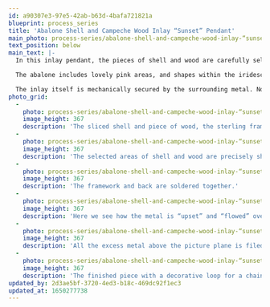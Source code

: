 ```yaml
---
id: a90307e3-97e5-42ab-b63d-4bafa721821a
blueprint: process_series
title: 'Abalone Shell and Campeche Wood Inlay “Sunset” Pendant'
main_photo: process-series/abalone-shell-and-campeche-wood-inlay-“sunset”-pendant/abalone-shell-and-campeche-wood-inlay-“sunset”-pendant-main-image.jpg
text_position: below
main_text: |-
  In this inlay pendant, the pieces of shell and wood are carefully selected and shaped so as to imply a sunset.

  The abalone includes lovely pink areas, and shapes within the iridescence look like the sun and its reflection. The wood is cut to look like silhouetted hills and, together with the shell, become something more than the sum of the parts.

  The inlay itself is mechanically secured by the surrounding metal. No glue is used.
photo_grid:
  -
    photo: process-series/abalone-shell-and-campeche-wood-inlay-“sunset”-pendant/abalone-shell-and-campeche-wood-inlay-“sunset”-pendant-1.jpg
    image_height: 367
    description: 'The sliced shell and piece of wood, the sterling framework for the inlay, and the sterling back.'
  -
    photo: process-series/abalone-shell-and-campeche-wood-inlay-“sunset”-pendant/abalone-shell-and-campeche-wood-inlay-“sunset”-pendant-2.jpg
    image_height: 367
    description: 'The selected areas of shell and wood are precisely shaped to fit the framework. All edges of the inlay pieces are very slightly beveled (tapered in a bit toward the visible surface).'
  -
    photo: process-series/abalone-shell-and-campeche-wood-inlay-“sunset”-pendant/abalone-shell-and-campeche-wood-inlay-“sunset”-pendant-3.jpg
    image_height: 367
    description: 'The framework and back are soldered together.'
  -
    photo: process-series/abalone-shell-and-campeche-wood-inlay-“sunset”-pendant/abalone-shell-and-campeche-wood-inlay-“sunset”-pendant-4.jpg
    image_height: 367
    description: 'Here we see how the metal is “upset” and “flowed” over the beveled edges. The metal mechanically secures the shell and wood next to their visible surfaces.'
  -
    photo: process-series/abalone-shell-and-campeche-wood-inlay-“sunset”-pendant/abalone-shell-and-campeche-wood-inlay-“sunset”-pendant-5.jpg
    image_height: 367
    description: 'All the excess metal above the picture plane is filed off flush to the inlay. Great care is taken to avoid forcing burred edges of metal down into the inlay. Any burring that does threaten to press into the inlay is carefully removed with engraving tools.'
  -
    photo: process-series/abalone-shell-and-campeche-wood-inlay-“sunset”-pendant/abalone-shell-and-campeche-wood-inlay-“sunset”-pendant-6.jpg
    image_height: 367
    description: 'The finished piece with a decorative loop for a chain. The loop is attached by way of a blind rivet through a spacer of tubing inside the hole in the pendant.'
updated_by: 2d3ae5bf-3720-4ed3-b18c-469dc92f1ec3
updated_at: 1650277738
---
```

